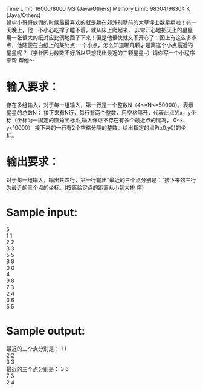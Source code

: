 Time Limit: 16000/8000 MS (Java/Others)    Memory Limit: 98304/98304 K (Java/Others)    
朝宇小哥哥放假的时候最最喜欢的就是躺在郊外别墅前的大草坪上数星星啦！有一天晚上，他一不小心吃撑了睡不着，就从床上爬起来，
非常开心地把天上的星星用一张很大的纸对应比例地画了下来！但是他很快就又不开心了：图上有这么多点点，他随便在白纸上的某处点
一个小点，怎么知道哪几颗才是离这个小点最近的星星呢？（学长因为数数不好所以只想找出最近的三颗星星~）请你写一个小程序来帮
帮他～
# 输入要求：
存在多组输入，对于每一组输入，第一行是一个整数N（4<=N<=50000），表示星星的总数N；
接下来有N行，每行有两个整数，用空格隔开，代表此点的x，y坐标（坐标为一固定的直角坐标系,输入保证不存在有多个最近点的情况，
0<x、y<10000）
接下来的一行有2个空格分隔的整数，给出指定的点P(x0,y0)的坐标。
# 输出要求：
对于每一组输入，输出共四行，第一行输出“最近的三个点分别是：”接下来的三行为最近的三个点的坐标。(按离给定点的距离从小到大排
序)
# Sample input:
5  
1 1  
2 2  
3 3  
5 5  
8 8  
0 0  
4  
9 8  
7 3  
2 4  
3 6  
5 5  
# Sample output:
最近的三个点分别是：
1 1  
2 2  
3 3  
最近的三个点分别是：
3 6  
7 3  
2 4  
